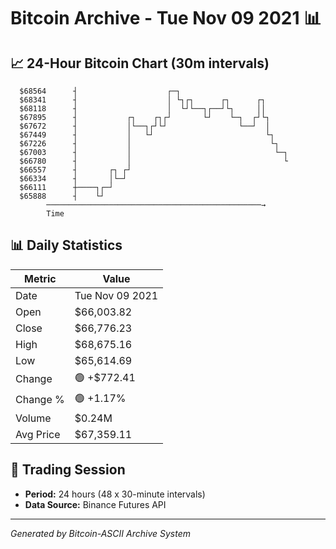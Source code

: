 # Bitcoin Archive - Tue Nov 09 2021 📊

## 📈 24-Hour Bitcoin Chart (30m intervals)

```
  $68564      ┤                    ┌─┐                         
  $68341      ┤                    │ └┐┌┐      ┌┐      ┌┐      
  $68118      ┤                    │  └┘└──┐┌──┘└┐     ││      
  $67895      ┤           ┌┐    ┌┐┌┘       └┘    └─┐  ┌┘└┐     
  $67672      ┤           │└──┐┌┘└┘                └──┘  │     
  $67449      ┤           │   └┘                         └┐    
  $67226      ┤           │                               └┐   
  $67003      ┤           │                                └─┐ 
  $66780      ┤           │                                  └ 
  $66557      ┤       ┌┐ ┌┘                                    
  $66334      ┤       │└─┘                                     
  $66111      ┼────┐┌─┘                                        
  $65888      ┤    └┘                                          
        ────────────────────────────────────────────────→
        Time
```

## 📊 Daily Statistics

| Metric | Value |
|--------|-------|
| Date | Tue Nov 09 2021 |
| Open | $66,003.82 |
| Close | $66,776.23 |
| High | $68,675.16 |
| Low | $65,614.69 |
| Change | 🟢 +$772.41 |
| Change % | 🟢 +1.17% |
| Volume | $0.24M |
| Avg Price | $67,359.11 |

## 📅 Trading Session

- **Period:** 24 hours (48 x 30-minute intervals)
- **Data Source:** Binance Futures API

---
*Generated by Bitcoin-ASCII Archive System*
